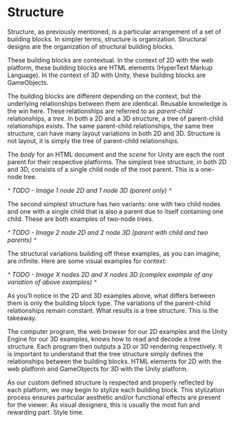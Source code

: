 # Structure

Structure, as previously mentioned, is a particular arrangement of a set of building blocks. In simpler terms, structure is organization. Structural designs are the organization of structural building blocks.

These building blocks are contextual. In the context of 2D with the web platform, these building blocks are HTML elements (HyperText Markup Language). In the context of 3D with Unity, these building blocks are GameObjects.

The building blocks are different depending on the context, but the underlying relationships between them are identical. Reusable knowledge is the win here. These relationships are referred to as *parent-child* relationships, a *tree*. In both a 2D and a 3D structure, a tree of parent-child relationships exists. The same parent-child relationships, the same tree structure, can have many layout variations in both 2D and 3D. Structure is not layout, it is simply the tree of parent-child relationships.

The *body* for an HTML document and the *scene* for Unity are each the root parent for their respective platforms. The simplest tree structure, in both 2D and 3D, consists of a single child node of the root parent. This is a one-node tree. 

*^ TODO - Image 1 node 2D and 1 node 3D (parent only) ^*

The second simplest structure has two variants: one with two child nodes and one with a single child that is also a parent due to itself containing one child. These are both examples of two-node trees. 

*^ TODO - Image 2 node 2D and 2 node 3D (parent with child and two parents) ^*

The structural variations building off these examples, as you can imagine, are infinite. Here are some visual examples for context:

*^ TODO - Image X nodes 2D and X nodes 3D (complex example of any variation of above examples) ^*

As you’ll notice in the 2D and 3D examples above, what differs between them is only the building block type. The variations of the parent-child relationships remain constant. What results is a tree structure. This is the takeaway.

The computer program, the web browser for our 2D examples and the Unity Engine for our 3D examples, knows how to read and decode a tree structure. Each program then outputs a 2D or 3D rendering respectively. It is important to understand that the tree structure simply defines the relationships between the building blocks. HTML elements for 2D with the web platform and GameObjects for 3D with the Unity platform.

As our custom defined structure is respected and properly reflected by each platform, we may begin to stylize each building block. This stylization process ensures particular aesthetic and/or functional effects are present for the viewer. As visual designers, this is usually the most fun and rewarding part. Style time.

